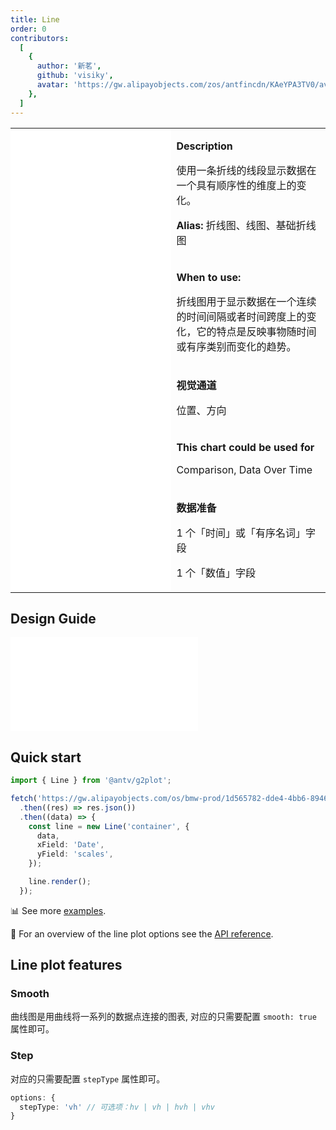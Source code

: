 ```yaml
---
title: Line
order: 0
contributors:
  [
    {
      author: '新茗',
      github: 'visiky',
      avatar: 'https://gw.alipayobjects.com/zos/antfincdn/KAeYPA3TV0/avatar.jpeg',
    },
  ]
---
```


<div class="manual-docs">

  <div data-card-type="block" data-lake-card="table" id="pLwYV" class="">
      <table
        class="lake-table"
        style="width: 100%; outline: none; border-collapse: collapse"
      >
        <colgroup>
          <col width="425" span="1" />
          <col width="340" span="1" />
        </colgroup>
        <tbody>
          <tr style="height: 33px">
            <td colspan="1" rowspan="5" style="background: #fff">
              <playground path="line/basic/demo/line.ts"></playground>
            </td>
            <td class="style1">
              <p><strong>Description</strong></p>
              <p>
                <span class="lake-fontsize-12"
                  >使用一条折线的线段显示数据在一个具有顺序性的维度上的变化。</span
                >
              </p>
              <p>
                <strong>Alias: </strong>
                <span class="lake-fontsize-12">折线图、线图、基础折线图</span>
              </p>
            </td>
          </tr>
                 <tr style="height: 33px">
            <td class="style1">
              <p><strong>When to use: </strong></p>
              <p><span class="lake-fontsize-12">折线图用于显示数据在一个连续的时间间隔或者时间跨度上的变化，它的特点是反映事物随时间或有序类别而变化的趋势。</span></p>
            </td>
          </tr>
          <tr style="height: 33px">
            <td class="style1">
              <p><strong>视觉通道</strong></p>
              <p><span class="lake-fontsize-12">位置、方向</span></p>
            </td>
          </tr>
          <tr style="height: 33px">
            <td colspan="1">
              <p><strong>This chart could be used for</strong></p>
              <p><span class="lake-fontsize-12">Comparison, Data Over Time</span></p>
            </td>
          </tr>
          <tr style="height: 33px">
            <td colspan="1">
              <p><strong>数据准备</strong></p>
              <p>
                <span class="lake-fontsize-12">1 个「时间」或「有序名词」字段</span>
              </p>
              <p><span class="lake-fontsize-12">1 个「数值」字段</span></p>
            </td>
          </tr>
        </tbody>
      </table>
    </div>

## Design Guide

<embed src="@/examples/line/basic/design.en.md"></embed>

## Quick start

<div class="sign">

```ts
import { Line } from '@antv/g2plot';

fetch('https://gw.alipayobjects.com/os/bmw-prod/1d565782-dde4-4bb6-8946-ea6a38ccf184.json')
  .then((res) => res.json())
  .then((data) => {
    const line = new Line('container', {
      data,
      xField: 'Date',
      yField: 'scales',
    });

    line.render();
  });
```

</div>

📊 See more <a href="/en/examples/line/basic" target='blank'>examples</a>.

🎨 For an overview of the line plot options see the [API reference](/en/docs/api/plots/line).

## Line plot features

### Smooth

曲线图是用曲线将一系列的数据点连接的图表, 对应的只需要配置 `smooth: true` 属性即可。

<playground path='line/basic/demo/spline.ts' rid='rect2'></playground>

### Step

对应的只需要配置 `stepType` 属性即可。

```ts
options: {
  stepType: 'vh' // 可选项：hv | vh | hvh | vhv
}
```

<playground path='line/step/demo/line.ts' rid='rect3'></playground>

</div>